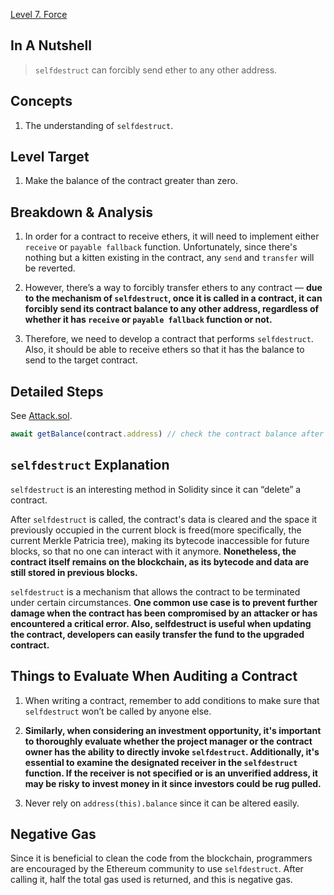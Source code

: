 [Level 7. Force](https://ethernaut.openzeppelin.com/level/0xb6c2Ec883DaAac76D8922519E63f875c2ec65575)

## In A Nutshell

> `selfdestruct` can forcibly send ether to any other address.

## Concepts

1. The understanding of `selfdestruct`.

## Level Target

1. Make the balance of the contract greater than zero.

## Breakdown & Analysis

1. In order for a contract to receive ethers, it will need to implement either `receive` or `payable fallback` function. Unfortunately, since there's nothing but a kitten existing in the contract, any `send` and `transfer` will be reverted.

2. However, there’s a way to forcibly transfer ethers to any contract — **due to the mechanism of `selfdestruct`, once it is called in a contract, it can forcibly send its contract balance to any other address, regardless of whether it has `receive` or `payable fallback` function or not.**

3. Therefore, we need to develop a contract that performs `selfdestruct`. Also, it should be able to receive ethers so that it has the balance to send to the target contract.

## Detailed Steps

See [Attack.sol](https://github.com/timou0911/Ethernat-Solution-and-Explanation/blob/main/7.%20Force%20%20%E2%98%85%E2%98%85%E2%98%85%E2%98%86%E2%98%86/Attack.sol).

```js
await getBalance(contract.address) // check the contract balance after calling `selfdestruct`.
```

## `selfdestruct` Explanation

`selfdestruct` is an interesting method in Solidity since it can “delete” a contract.

After `selfdestruct` is called, the contract's data is cleared and the space it previously occupied in the current block is freed(more specifically, the current Merkle Patricia tree), making its bytecode inaccessible for future blocks, so that no one can interact with it anymore. **Nonetheless, the contract itself remains on the blockchain, as its bytecode and data are still stored in previous blocks.**

`selfdestruct` is a mechanism that allows the contract to be terminated under certain circumstances. **One common use case is to prevent further damage when the contract has been compromised by an attacker or has encountered a critical error. Also, selfdestruct is useful when updating the contract, developers can easily transfer the fund to the upgraded contract.**

## Things to Evaluate When Auditing a Contract

1. When writing a contract, remember to add conditions to make sure that `selfdestruct` won’t be called by anyone else.

2. **Similarly, when considering an investment opportunity, it's important to thoroughly evaluate whether the project manager or the contract owner has the ability to directly invoke `selfdestruct`. Additionally, it's essential to examine the designated receiver in the `selfdestruct` function. If the receiver is not specified or is an unverified address, it may be risky to invest money in it since investors could be rug pulled.**

3. Never rely on `address(this).balance` since it can be altered easily.

## Negative Gas

Since it is beneficial to clean the code from the blockchain, programmers are encouraged by the Ethereum community to use `selfdestruct`. After calling it, half the total gas used is returned, and this is negative gas.
